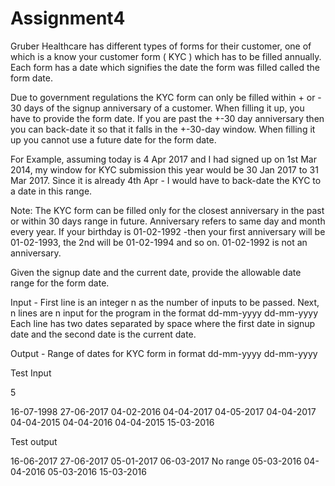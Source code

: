 # Assignment4
Gruber Healthcare has different types of forms for their customer, one of which is a know your customer form ( KYC ) which has to be filled annually. Each form has a date which signifies the date the form was filled called the form date. 

Due to government regulations the KYC form can only be filled within + or - 30 days of the signup anniversary of a customer. When filling it up, you have to provide the form date. If you are past the +-30 day anniversary then you can back-date it so that it falls in the +-30-day window. When filling it up you cannot use a future date for the form date.

For Example, assuming today is 4 Apr 2017 and I had signed up on 1st Mar 2014, my window for KYC submission this year would be 30 Jan 2017 to 31 Mar 2017. Since it is already 4th Apr - I would have to back-date the KYC to a date in this range. 

Note: The KYC form can be filled only for the closest anniversary in the past or within 30 days range in future.
Anniversary refers to same day and month every year. If your birthday is 01-02-1992 -then your first anniversary will be 01-02-1993, the 2nd will be 01-02-1994 and so on. 01-02-1992 is not an anniversary.

 Given the signup date and the current date, provide the allowable date range for the form date. 

 

Input  -  First line is an integer n as the number of inputs to be passed. Next, n lines are n input for the program in the format dd-mm-yyyy dd-mm-yyyy    Each line has two dates separated by space where the first date in signup date and the second date is the current date.  

Output  -  Range of dates for KYC form in format    dd-mm-yyyy dd-mm-yyyy

 

Test Input

5

16-07-1998 27-06-2017
04-02-2016 04-04-2017
04-05-2017 04-04-2017
04-04-2015 04-04-2016
04-04-2015 15-03-2016
 

Test output

16-06-2017 27-06-2017 
05-01-2017 06-03-2017 
No range 
05-03-2016 04-04-2016 
05-03-2016 15-03-2016
